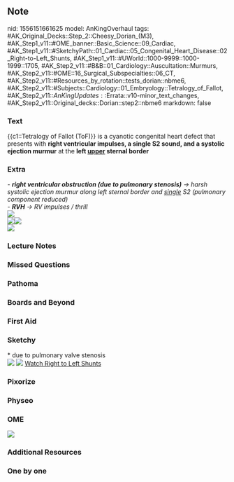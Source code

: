 ## Note
nid: 1556151661625
model: AnKingOverhaul
tags: #AK_Original_Decks::Step_2::Cheesy_Dorian_(M3), #AK_Step1_v11::#OME_banner::Basic_Science::09_Cardiac, #AK_Step1_v11::#SketchyPath::01_Cardiac::05_Congenital_Heart_Disease::02_Right-to-Left_Shunts, #AK_Step1_v11::#UWorld::1000-9999::1000-1999::1705, #AK_Step2_v11::#B&B::01_Cardiology::Auscultation::Murmurs, #AK_Step2_v11::#OME::16_Surgical_Subspecialties::06_CT, #AK_Step2_v11::#Resources_by_rotation::tests_dorian::nbme6, #AK_Step2_v11::#Subjects::Cardiology::01_Embryology::Tetralogy_of_Fallot, #AK_Step2_v11::$AnKingUpdates::$Errata::v10-minor_text_changes, #AK_Step2_v11::Original_decks::Dorian::step2::nbme6
markdown: false

### Text
{{c1::Tetralogy of Fallot (ToF)}} is a cyanotic congenital heart
defect that presents with <b>right ventricular impulses, a single
S2 sound, and a systolic ejection murmur</b> at the <b>left
<u>upper</u> sternal border</b>

### Extra
<div>
  <i>- <b>right ventricular obstruction (due to pulmonary
  stenosis)</b> → harsh systolic ejection murmur along left sternal
  border and <u>single</u> S2 (pulmonary component reduced)</i>
</div>
<div>
  <i>- <b>RVH</b> → RV impulses / thrill</i>
</div>
<div>
  <div>
    <i><img src="paste-5015057217880065.jpg"></i>
  </div>
  <div>
    <div>
      <i><img src="i%20knew%20one.png"><img src=
      "paste-69273527517185.jpg"></i>
    </div>
  </div>
</div>
<div>
  <i><img src="paste-69295002353665.jpg"></i>
</div>

### Lecture Notes


### Missed Questions


### Pathoma


### Boards and Beyond


### First Aid


### Sketchy
<div>
  * due to pulmonary valve stenosis
</div><img src=
"SketchyMedical%202019-12-19%2013-47-44_1566160514431.jpg">
<img src="Zoverall%20picture%20(5)_1566160514431.jpg"> <a href=
"https://dashboard.sketchy.com/study/medical/courses/medical-pathophysiology/units/medical-pathophysiology-cardiac/videos/medical-pathophysiology-cardiac-congenital-heart-disease-right-to-left-shunts?utm_source=anki&utm_medium=partnership&utm_campaign=february_update&utm_content=medical">
Watch Right to Left Shunts</a>

### Pixorize


### Physeo


### OME
<div class="ome-widget">
  <a href="https://onlinemeded.org/spa/cardiac?ref=anki"><img src=
  "_OME_AnkiFlashcards_Topic_3.png"></a>
</div>

### Additional Resources


### One by one

